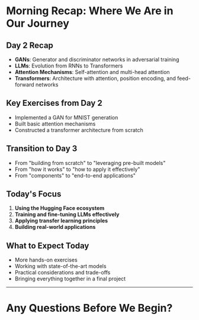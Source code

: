 # Morning Recap: Where We Are in Our Journey

## Day 2 Recap

- **GANs**: Generator and discriminator networks in adversarial training
- **LLMs**: Evolution from RNNs to Transformers
- **Attention Mechanisms**: Self-attention and multi-head attention
- **Transformers**: Architecture with attention, position encoding, and feed-forward networks

## Key Exercises from Day 2

- Implemented a GAN for MNIST generation
- Built basic attention mechanisms
- Constructed a transformer architecture from scratch

## Transition to Day 3

- From "building from scratch" to "leveraging pre-built models"
- From "how it works" to "how to apply it effectively"
- From "components" to "end-to-end applications"

## Today's Focus

1. **Using the Hugging Face ecosystem**
2. **Training and fine-tuning LLMs effectively**
3. **Applying transfer learning principles**
4. **Building real-world applications**

## What to Expect Today

- More hands-on exercises
- Working with state-of-the-art models
- Practical considerations and trade-offs
- Bringing everything together in a final project

---

# Any Questions Before We Begin?
